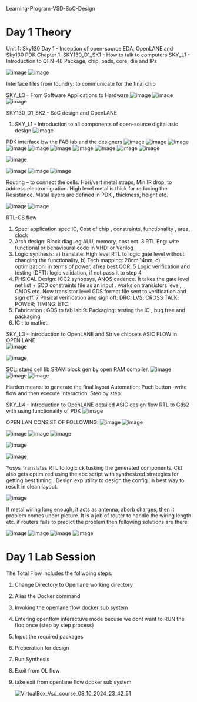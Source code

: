 
Learning-Program-VSD-SoC-Design
# Day 1 Theory
Unit 1: Sky130 Day 1 - Inception of open-source EDA, OpenLANE and Sky130 PDK
Chapter 1.  SKY130_D1_SK1 - How to talk to computers
SKY_L1 - Introduction to QFN-48 Package, chip, pads, core, die and IPs
      
![image](https://github.com/Deepakkumar18207/VSD-SoC-Design/assets/170551774/c2996e99-3214-42c4-af27-d037078aec07)
![image](https://github.com/Deepakkumar18207/VSD-SoC-Design/assets/170551774/4bc36b65-c459-4db1-a0ae-d715c24259fe)

Interface files from foundry: to communicate for the final chip 

SKY_L3 - From Software Applications to Hardware
![image](https://github.com/Deepakkumar18207/VSD-SoC-Design/assets/170551774/e5d7b097-5f73-45c1-bb1e-6e9d44b04a5e)
![image](https://github.com/Deepakkumar18207/VSD-SoC-Design/assets/170551774/54eeef03-b9ba-4d68-9d4e-6449902f90f3)
![image](https://github.com/Deepakkumar18207/VSD-SoC-Design/assets/170551774/14fe1a01-5d6d-4440-8d26-9e64843907c3)

SKY130_D1_SK2 - SoC design and OpenLANE
1.	SKY_L1 - Introduction to all components of open-source digital asic design
![image](https://github.com/Deepakkumar18207/VSD-SoC-Design/assets/170551774/c7288d42-d30d-4465-ab14-c663e31521e9)

PDK interface bw the FAB lab and the designers
![image](https://github.com/Deepakkumar18207/VSD-SoC-Design/assets/170551774/8dd8dea2-d918-4a2e-941e-1b6db67e13b7)
![image](https://github.com/Deepakkumar18207/VSD-SoC-Design/assets/170551774/7d06c100-deb8-4350-b822-baeb2deddf27)
![image](https://github.com/Deepakkumar18207/VSD-SoC-Design/assets/170551774/faddc31d-e77e-4206-b271-1b877cb31dce)
![image](https://github.com/Deepakkumar18207/VSD-SoC-Design/assets/170551774/1036c77e-5216-446a-8a72-a863af436003)
![image](https://github.com/Deepakkumar18207/VSD-SoC-Design/assets/170551774/5a4db5a8-8247-4301-b9f7-250a2df3d2ef)
![image](https://github.com/Deepakkumar18207/VSD-SoC-Design/assets/170551774/fb00afa0-8b1b-48d7-8893-ba543a2cd34b)
![image](https://github.com/Deepakkumar18207/VSD-SoC-Design/assets/170551774/524baae5-ef56-4026-abb2-f848a9b1df73)
![image](https://github.com/Deepakkumar18207/VSD-SoC-Design/assets/170551774/056fddb7-6298-46c3-95ed-7a28b8190cea)
![image](https://github.com/Deepakkumar18207/VSD-SoC-Design/assets/170551774/941c027d-c362-4c29-9080-7c3926171bcb)
![image](https://github.com/Deepakkumar18207/VSD-SoC-Design/assets/170551774/c45168dd-8956-4e0f-992a-3d5e0fdfd292)

![image](https://github.com/Deepakkumar18207/VSD-SoC-Design/assets/170551774/770167cb-07e3-42c2-bcf9-354e53b6ae00)

![image](https://github.com/Deepakkumar18207/VSD-SoC-Design/assets/170551774/a0e048f3-548c-44ac-81c3-6885f514b8ec)
![image](https://github.com/Deepakkumar18207/VSD-SoC-Design/assets/170551774/d7fb0979-a4df-4ec5-a1e6-cc1f28e99a9a)
![image](https://github.com/Deepakkumar18207/VSD-SoC-Design/assets/170551774/262a2038-aa4b-4505-a6eb-76f0b167c13b)
 
Routing – to connect the cells. Hori/vert metal straps, Min IR drop, to address electromigration. High level metal is thick for reducing the Resistance. Matal layers are defined in PDK , thickness, height etc.
 
![image](https://github.com/Deepakkumar18207/VSD-SoC-Design/assets/170551774/3564626e-d9a9-4dcc-8651-50609cd19390)
 ![image](https://github.com/Deepakkumar18207/VSD-SoC-Design/assets/170551774/a4fd413f-401b-4b16-99b8-d08d2ced82c5)

RTL-GS flow
1. Spec: application spec IC, Cost of chip  , constraints, functionality , area, clock
2. Arch design: Block diag. eg ALU, memory, cost ect.
3.RTL Eng: wite functional or behavioural code in VHDl or Verilog
4. Logic synthesis: a) translate: High level RTL to logic gate level without changing the functionality, b) Tech mapping: 28nm,14nm, c) optimization: in terms of power, afrea best QOR.
5 Logic verification and testing (DFT): logic validation, if not pass it to step 4 
6. PHSICAL Design: ICC2 synopsys, ANOS cadence. It takes the gate level net list + SCD constraints file as an input . works on transistors level, CMOS etc. Now transistor level GDS format file sent to verification and sign off.
7 Phsical verification and sign off: DRC, LVS; CROSS TALK; POWER; TIMING: ETC:
8. Fabrication : GDS to fab lab
9: Packaging: testing the IC , bug free and packaging
10. IC : to matket.

SKY_L3 - Introduction to OpenLANE and Strive chipsets
ASIC FLOW in OPEN LANE       
![image](https://github.com/Deepakkumar18207/VSD-SoC-Design/assets/170551774/45772034-86e6-4a43-be8e-5e3e1d69fd0e)

 ![image](https://github.com/Deepakkumar18207/VSD-SoC-Design/assets/170551774/80659bfb-1c93-450f-9b86-eb604f58890d)


SCL: stand cell lib
SRAM block gen by open RAM compiler.
  ![image](https://github.com/Deepakkumar18207/VSD-SoC-Design/assets/170551774/8b603ab5-9833-4634-a2a8-15ef12e48f1a)     ![image](https://github.com/Deepakkumar18207/VSD-SoC-Design/assets/170551774/6b4bd9e1-2777-4f17-9d9e-f235a132afbe)    ![image](https://github.com/Deepakkumar18207/VSD-SoC-Design/assets/170551774/da9d911a-d8d3-418f-8e5c-87477d8002eb)


 
Harden means: to generate the final layout
Automation: Puch button -write flow and then execute
Interaction: Steo by step.

SKY_L4 - Introduction to OpenLANE detailed ASIC design flow
RTL to Gds2 with using functionality of PDK
![image](https://github.com/Deepakkumar18207/VSD-SoC-Design/assets/170551774/95235228-21c1-4ca0-9736-339a848c19a7)   


OPEN LAN CONSIST OF FOLLOWING:
![image](https://github.com/Deepakkumar18207/VSD-SoC-Design/assets/170551774/e1f1e340-55cf-473e-8369-56ed290a4ecc)    ![image](https://github.com/Deepakkumar18207/VSD-SoC-Design/assets/170551774/86a21074-550b-4b52-9587-46a8c6b98145)

![image](https://github.com/Deepakkumar18207/VSD-SoC-Design/assets/170551774/458f99a5-22b3-432a-8455-d97962ce597c)    ![image](https://github.com/Deepakkumar18207/VSD-SoC-Design/assets/170551774/4193e493-f4e2-48e5-8639-1b93e713d88f)     ![image](https://github.com/Deepakkumar18207/VSD-SoC-Design/assets/170551774/a2374baa-9cb1-456d-a510-834f2387c43f)

![image](https://github.com/Deepakkumar18207/VSD-SoC-Design/assets/170551774/b5f79904-25ed-4c1c-8702-4f4d233e3e5f)

![image](https://github.com/Deepakkumar18207/VSD-SoC-Design/assets/170551774/1bccd0e9-7da4-422c-9049-1de8376e7309)

Yosys Translates RTL to logic ck tusking the generated components.
Ckt also gets optimized using the abc script with synthesized strategies for getting best timing .
Design exp utility to design the config.  in best way to result in clean layout.

![image](https://github.com/Deepakkumar18207/VSD-SoC-Design/assets/170551774/acf30467-a991-497a-80dc-9b462a2b808e)

If metal wiring long enough, it acts as antenna, aborb charges, then it problem comes under picture. It is a job of router to handle the wiring length etc. if routers fails to predict the problem then following solutions are there:

![image](https://github.com/Deepakkumar18207/VSD-SoC-Design/assets/170551774/53bcd02b-ac54-4dd8-bf28-d35b456db833)
![image](https://github.com/Deepakkumar18207/VSD-SoC-Design/assets/170551774/728d2f4d-faa7-4f42-9526-93e1c98da22a)
![image](https://github.com/Deepakkumar18207/VSD-SoC-Design/assets/170551774/50ce07c4-c131-4a15-8a73-5f0b0d561b00)
![image](https://github.com/Deepakkumar18207/VSD-SoC-Design/assets/170551774/231de33c-63a7-4a6c-abf9-284ddf2df3d0)

# Day 1 Lab Session
The Total Flow includes the follwoing steps:
1. Change Directory to Openlane working directory
2. Alias the Docker command
3. Invoking the openlane flow docker sub system
4. Entering openflow interactuve mode becuse we dont want to RUN the floq once (step by step process)
5. Input the required packages
6. Preperation for design
7. Run Synthesis
8. Exoit from OL flow
9. take exit from openlane flow docker sub system

   ![VirtualBox_Vsd_course_08_10_2024_23_42_51](https://github.com/user-attachments/assets/dca64a56-673e-4dcc-b0e0-f069b5320a93)


